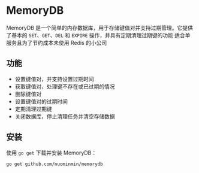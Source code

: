 # MemoryDB

MemoryDB 是一个简单的内存数据库，用于存储键值对并支持过期管理。它提供了基本的 `SET`、`GET`、`DEL` 和 `EXPIRE` 操作，并具有定期清理过期键的功能
适合单服务且为了节约成本未使用 Redis 的小公司

## 功能

- 设置键值对，并支持设置过期时间
- 获取键值对，处理键不存在或已过期的情况
- 删除键值对
- 设置键值对的过期时间
- 定期清理过期键
- 关闭数据库，停止清理任务并清空存储数据

## 安装

使用 `go get` 下载并安装 MemoryDB：

```sh
go get github.com/nuominmin/memorydb
```
